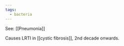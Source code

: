 ```yaml
---
tags:
  - bacteria
---
```

See: [[Pneumonia]]

Causes LRTI in [[cystic fibrosis]], 2nd decade onwards.